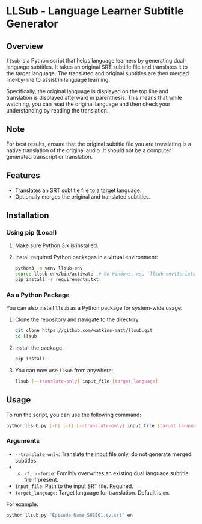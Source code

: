 # LLSub - Language Learner Subtitle Generator

## Overview

`llsub` is a Python script that helps language learners by generating dual-language subtitles. It takes an original SRT subtitle file and translates it to the target language. The translated and original subtitles are then merged line-by-line to assist in language learning.

Specifically, the original language is displayed on the top line and translation is displayed afterward in parenthesis. This means that while watching, you
can read the original language and then check your understanding by reading the translation.

## Note

For best results, ensure that the original subtitle file you are translating is a native
translation of the original audio. It should not be a computer generated transcript or translation.

## Features

- Translates an SRT subtitle file to a target language.
- Optionally merges the original and translated subtitles.

## Installation

### Using pip (Local)

1. Make sure Python 3.x is installed.
2. Install required Python packages in a virtual environment:

    ```bash
    python3 -m venv llsub-env
    source llsub-env/bin/activate  # On Windows, use `llsub-env\Scripts\activate`
    pip install -r requirements.txt
    ```

### As a Python Package

You can also install `llsub` as a Python package for system-wide usage:

1. Clone the repository and navigate to the directory.

    ```bash
    git clone https://github.com/watkins-matt/llsub.git
    cd llsub
    ```

2. Install the package.

    ```bash
    pip install .
    ```

3. You can now use `llsub` from anywhere:

    ```bash
    llsub [--translate-only] input_file [target_language]
    ```

## Usage

To run the script, you can use the following command:

```bash
python llsub.py [-h] [-f] [--translate-only] input_file [target_language]
```

### Arguments

- `--translate-only`: Translate the input file only, do not generate merged subtitles.
- - `-f, --force`: Forcibly overwrites an existing dual language subtitle file if present.
- `input_file`: Path to the input SRT file. Required.
- `target_language`: Target language for translation. Default is `en`.

For example:

```bash
python llsub.py "Episode Name S01E01.sv.srt" en
```
